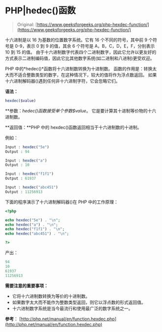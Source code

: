 # PHP|hedec()函数

> Original: [https://www.geeksforgeeks.org/php-hexdec-function/](https://www.geeksforgeeks.org/php-hexdec-function/)

十六进制是以 16 为基数的位置数字系统。它有 16 个不同的符号，其中前 9 个符号是 0-9，表示 0 到 9 的值，其余 6 个符号是 A，B，C，D，E，F，分别表示 10 到 15 的值。 由于十六进制数字代表四个二进制数字，因此它允许以更友好的方式表示二进制编码值，因此它比其他数字系统(如二进制和八进制)更受欢迎。

PHP 中的*hedec()*函数将十六进制数转换为十进制数。
函数的作用是：转换太大而不适合整数类型的数字，在这种情况下，较大的值将作为浮点数返回。 如果十六进制解码器()遇到任何非十六进制字符，它会忽略它们。

**语法：**

```php
hexdec($value)
```

**参数：**hedec()函数接受单个参数*$value*。 它是要计算其十进制等价物的十六进制数。

**返回值：**PHP 中的 hexdec()函数返回相当于十六进制数的十进制。

例如：

```php
Input : hexdec("5e")
Output : 94

Input : hexdec("a")
Output : 10

Input : hexdec("f1f1")
Output : 61937

Input : hexdec("abc451")
Output : 11256913

```

下面的程序演示了十六进制解码器()在 PHP 中的工作原理：

```php
<?php

echo hexdec("5e") . "\n";
echo hexdec("a") . "\n";
echo hexdec("f1f1") . "\n";
echo hexdec("abc451") . "\n";

?>
```

产出：

```php
94
10
61937
11256913

```

**需要注意的重要事项：**

*   它将十六进制数转换为等价的十进制数。
*   如果数字太大而不能作为整数类型返回，则它以浮点数的形式返回值。
*   十六进制数字系统是当今最流行和使用最广泛的数字系统之一。

**参考**：
[http://php.net/manual/en/function.hexdec.php](http://php.net/manual/en/function.hexdec.php)